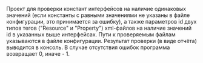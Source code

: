 Проект для проверки констант интерфейсов на наличие одинаковых значений (если константы с равными значениями не указаны в файле конфигурации, это принимается за ошибку), а также параметров id двух типов тегов ("Resource" и "Property") xml-файлов на наличие значений id в указанных выше интерфейсах.
Пути к проверяемым файлам указываются в файле конфигурации.
Результат проверки (в виде отчёта) выводится  в консоль. В случае отсутствия ошибок программа возвращает 0, иначе - 1.
